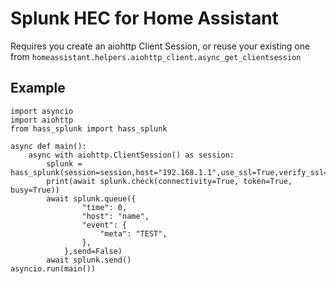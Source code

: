 # Splunk HEC for Home Assistant

Requires you create an aiohttp Client Session, or reuse your existing one from `homeassistant.helpers.aiohttp_client.async_get_clientsession`

## Example

~~~~{.python}
import asyncio
import aiohttp
from hass_splunk import hass_splunk

async def main():
    async with aiohttp.ClientSession() as session:
        splunk = hass_splunk(session=session,host="192.168.1.1",use_ssl=True,verify_ssl=False,token="private")
        print(await splunk.check(connectivity=True, token=True, busy=True))
        await splunk.queue({
                "time": 0,
                "host": "name",
                "event": {
                    "meta": "TEST",
                },
            },send=False)
        await splunk.send()
asyncio.run(main())
~~~~